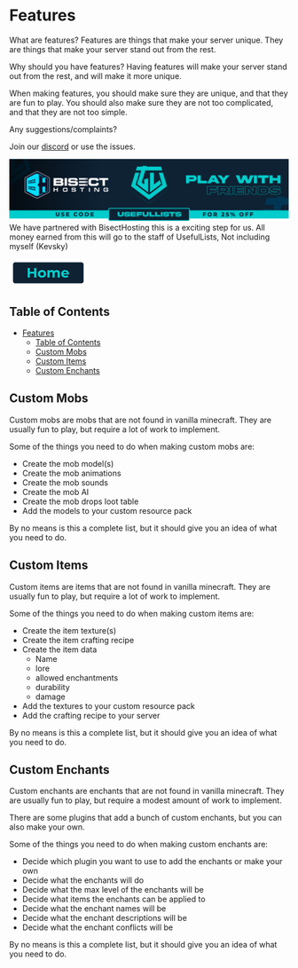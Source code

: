 # Features

What are features? Features are things that make your server unique. They are things that make your server stand out from the rest.

Why should you have features? Having features will make your server stand out from the rest, and will make it more unique.

When making features, you should make sure they are unique, and that they are fun to play. You should also make sure they are not too complicated, and that they are not too simple.

Any suggestions/complaints?

Join our [discord](https://discord.gg/8nzHYhVUQS) or use the issues.

[![Bisect Hosting Image](/images/promo.png)](https://bisecthosting.com/UsefulLists)
We have partnered with BisectHosting this is a exciting step for us. All money earned from this will go to the staff of UsefulLists, Not including myself (Kevsky)

[![Home](/images/button_small/home.png)](/README.md)

## Table of Contents
- [Features](#features)
  - [Table of Contents](#table-of-contents)
  - [Custom Mobs](#custom-mobs)
  - [Custom Items](#custom-items)
  - [Custom Enchants](#custom-enchants)


## Custom Mobs

Custom mobs are mobs that are not found in vanilla minecraft. They are usually fun to play, but require a lot of work to implement.

Some of the things you need to do when making custom mobs are:
- Create the mob model(s)
- Create the mob animations
- Create the mob sounds
- Create the mob AI
- Create the mob drops loot table
- Add the models to your custom resource pack

By no means is this a complete list, but it should give you an idea of what you need to do.

## Custom Items

Custom items are items that are not found in vanilla minecraft. They are usually fun to play, but require a lot of work to implement.

Some of the things you need to do when making custom items are:
- Create the item texture(s)
- Create the item crafting recipe
- Create the item data
  - Name
  - lore
  - allowed enchantments
  - durability
  - damage
- Add the textures to your custom resource pack
- Add the crafting recipe to your server

By no means is this a complete list, but it should give you an idea of what you need to do.

## Custom Enchants

Custom enchants are enchants that are not found in vanilla minecraft. They are usually fun to play, but require a modest amount of work to implement.

There are some plugins that add a bunch of custom enchants, but you can also make your own.

Some of the things you need to do when making custom enchants are:
- Decide which plugin you want to use to add the enchants or make your own
- Decide what the enchants will do
- Decide what the max level of the enchants will be
- Decide what items the enchants can be applied to
- Decide what the enchant names will be
- Decide what the enchant descriptions will be
- Decide what the enchant conflicts will be

By no means is this a complete list, but it should give you an idea of what you need to do.

